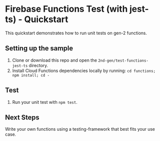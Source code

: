 # Firebase Functions Test (with jest-ts) - Quickstart

This quickstart demonstrates how to run unit tests on gen-2 functions.

## Setting up the sample

1. Clone or download this repo and open the `2nd-gen/test-functions-jest-ts`
   directory.
1. Install Cloud Functions dependencies locally by running:
   `cd functions; npm install; cd -`

## Test

1. Run your unit test with `npm test`.

## Next Steps

Write your own functions using a testing-framework that best fits your use case.
